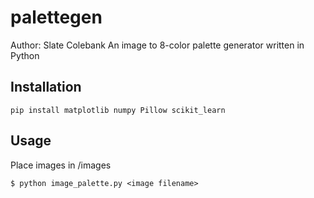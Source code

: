 # palettegen
Author: Slate Colebank
An image to 8-color palette generator written in Python

## Installation
```
pip install matplotlib numpy Pillow scikit_learn
```

## Usage
Place images in /images

```
$ python image_palette.py <image filename>
```
